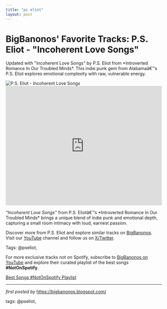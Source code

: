 ```yaml
---
title: "ps eliot"
layout: post
---
```

<!-- Post Title -->
<h1 >BigBanonos' Favorite Tracks: P.S. Eliot - "Incoherent Love Songs"</h1> <!-- Introductory Text -->
<p >Updated with "Incoherent Love Songs" by P.S. Eliot from *Introverted Romance In Our Troubled Minds*. This indie punk gem from Alabamaâ€™s P.S. Eliot explores emotional complexity with raw, vulnerable energy.</p> <!-- Featured Image -->
<div > <img src="https://media.npr.org/assets/img/2016/09/15/pseliot_irhp_tianatimmerberg15_wide-7b12499e79073dab4703bccb0567d2fab19751e7.jpg" alt="P.S. Eliot - Incoherent Love Songs" />
</div> <!-- YouTube Video Embed -->
<div > <iframe width="100%" height="385" src="https://www.youtube.com/embed/5Jk3QsqNzuo" title="Incoherent Love Songs" frameborder="0" allow="accelerometer; autoplay; clipboard-write; encrypted-media; gyroscope; picture-in-picture; web-share" referrerpolicy="strict-origin-when-cross-origin" allowfullscreen></iframe>
</div> <!-- Song Information -->
<div > <p><em>"Incoherent Love Songs"</em> from P.S. Eliotâ€™s *Introverted Romance In Our Troubled Minds* brings a unique blend of indie punk and emotional depth, capturing a small room intimacy with loud, earnest passion.</p>
</div> <!-- Footer Links -->
<div > <p>Discover more from P.S. Eliot and explore similar tracks on <a href="https://bigbanonos.blogspot.com/" target="_blank">BigBanonos</a>. Visit our <a href="https://www.youtube.com/@BigBanonos" target="_blank">YouTube</a> channel and follow us on <a href="https://x.com/bigbanonos" target="_blank">X/Twitter</a>.</p>
</div> <!-- Tags -->
<p >Tags: @pseliot,</p>


<!--Subscribe and Playlist Links-->
<div>
    <p>For more exclusive tracks not on Spotify, subscribe to <a href="https://www.youtube.com/@BigBanonos" target="_blank">BigBanonos on YouTube</a> and explore their curated playlist of the best songs <strong>#NotOnSpotify</strong>.</p>
    <p><a href="https://www.youtube.com/playlist?list=PLtuNtuTatqI0kFahUCbtbfenC_ET5O_tr" target="_blank">Best Songs #NotOnSpotify Playlist<br /></a></p></div>

<hr />

<p><em>first posted by</em> <a href="https://bigbanonos.blogspot.com/" rel="noopener" target="_new">https://bigbanonos.blogspot.com/</a></p>

<p>tags: @pseliot,</p>

